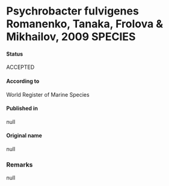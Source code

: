 Psychrobacter fulvigenes Romanenko, Tanaka, Frolova & Mikhailov, 2009 SPECIES
=======

#### Status
ACCEPTED

#### According to
World Register of Marine Species

#### Published in
null

#### Original name
null

### Remarks
null